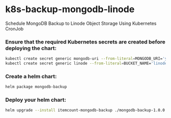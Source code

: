 # k8s-backup-mongodb-linode

Schedule MongoDB Backup to Linode Object Storage Using Kubernetes CronJob

### Ensure that the required Kubernetes secrets are created before deploying the chart:

```sh
kubectl create secret generic mongodb-uri --from-literal=MONGODB_URI='your-mongodb-uri'
kubectl create secret generic linode --from-literal=BUCKET_NAME='linode-bucket' --from-literal=LINODE_CLI_TOKEN='linode-personal-token' --from-literal=LINODE_CLI_OBJ_ACCESS_KEY='ak' --from-literal=LINODE_CLI_OBJ_SECRET_KEY='sk' --from-literal=REGION='default-region'
```

### Create a helm chart:

```sh
helm package mongodb-backup
```

### Deploy your helm chart:

```sh
helm upgrade --install itemcount-mongodb-backup ./mongodb-backup-1.0.0.tgz
```
